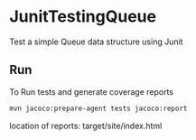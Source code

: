 # JunitTestingQueue
Test a simple Queue data structure using Junit

## Run
To Run tests and generate coverage reports
```bash
mvn jacoco:prepare-agent tests jacoco:report
```

location of reports: target/site/index.html

